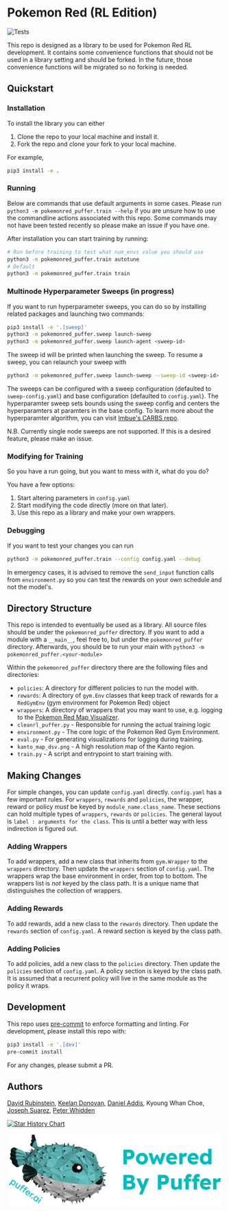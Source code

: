 # Pokemon Red (RL Edition)

![Tests](https://github.com/thatguy11325/pokemonred_puffer/actions/workflows/workflow.yml/badge.svg)

This repo is designed as a library to be used for Pokemon Red RL development. It contains some convenience functions that should not be used in a library setting and should be forked. In the future, those convenience functions will be migrated so no forking is needed.

## Quickstart

### Installation

To install the library you can either

1. Clone the repo to your local machine and install it.
2. Fork the repo and clone your fork to your local machine.

For example,

```sh
pip3 install -e . 
```

### Running

Below are commands that use default arguments in some cases. Please run `python3 -m pokemonred_puffer.train --help` if you are unsure how to use the commandline actions associated with this repo. Some commands may not have been tested recently so please make an issue if you have one. 

After installation you can start training by running:

```sh
# Run before training to test what num_envs value you should use
python3 -m pokemonred_puffer.train autotune
# Default
python3 -m pokemonred_puffer.train train
```

### Multinode Hyperparameter Sweeps (in progress)

If you want to run hyperparameter sweeps, you can do so by installing related packages and launching two commands:

```sh
pip3 install -e '.[sweep]'
python3 -m pokemonred_puffer.sweep launch-sweep
python3 -m pokemonred_puffer.sweep launch-agent <sweep-id>
```

The sweep id will be printed when launching the sweep. To resume a sweep, you can relaunch your sweep with

```sh
python3 -m pokemonred_puffer.sweep launch-sweep --sweep-id <sweep-id>
```

The sweeps can be configured with a sweep configuration (defaulted to `sweep-config.yaml`) and base configuration (defaulted to `config.yaml`). The hyperparamter sweep sets bounds using the sweep config and centers the hyperparamters at paramters in the base config. To learn more about the hyperparamter algorithm, you can visit [Imbue's CARBS repo](https://github.com/imbue-ai/carbs/tree/main).

N.B. Currently single node sweeps are not supported. If this is a desired feature, please make an issue.

### Modifying for Training

So you have a run going, but you want to mess with it, what do you do?

You have a few options:

1. Start altering parameters in `config.yaml`
2. Start modifying the code directly (more on that later).
3. Use this repo as a library and make your own wrappers.

### Debugging
If you want to test your changes you can run 

```sh
python3 -m pokemonred_puffer.train --config config.yaml --debug
```

In emergency cases, it is advised to remove the `send_input` function calls from `environment.py` so you can test the rewards on your own schedule and not the model's.

## Directory Structure

This repo is intended to eventually be used as a library. All source files should be under the `pokemonred_puffer` directory. If you want to add a module with a `__main__`, feel free to, but under the `pokemonred_puffer` directory. Afterwards, you should be to run your main with `python3 -m pokemonred_puffer.<your-module>`

Within the `pokemonred_puffer` directory there are the following files and directories:

- `policies`: A directory for different policies to run the model with.
- `rewards`: A directory of `gym.Env` classes that keep track of rewards for a `RedGymEnv` (gym environment for Pokemon Red) object
- `wrappers`: A directory of wrappers that you may want to use, e.g. logging to the [Pokemon Red Map Visualizer](https://pwhiddy.github.io/pokerl-map-viz/).
- `cleanrl_puffer.py` - Responsible for running the actual training logic
- `environment.py` - The core logic of the Pokemon Red Gym Environment.
- `eval.py` - For generating visualizations for logging during training.
- `kanto_map_dsv.png` - A high resolution map of the Kanto region.
- `train.py` - A script and entrypoint to start training with.

## Making Changes

For simple changes, you can update `config.yaml` directly. `config.yaml` has a few important rules. For `wrappers`, `rewards` and `policies`, the wrapper, reward or policy _must_ be keyed by `module_name.class_name`. These sections can hold multiple types of `wrappers`, `rewards` or `policies`. The general layout is `label : arguments for the class`. This is until a better way with less indirection is figured out.

### Adding Wrappers

To add wrappers, add a new class that inherits from `gym.Wrapper` to the `wrappers` directory. Then update the `wrappers` section of `config.yaml`. The wrappers wrap the base environment in order, from top to bottom. The wrappers list is _not_ keyed by the class path. It is a unique name that distinguishes the collection of wrappers.

### Adding Rewards

To add rewards, add a new class to the `rewards` directory. Then update the `rewards` section of `config.yaml`. A reward section is keyed by the class path.

### Adding Policies

To add policies, add a new class to the `policies` directory. Then update the `policies` section of `config.yaml`. A policy section is keyed by the class path. It is assumed that a recurrent policy will live in the same module as the policy it wraps.

## Development

This repo uses [pre-commit](https://pre-commit.com/) to enforce formatting and linting. For development, please install this repo with:

```sh
pip3 install -e '.[dev]'
pre-commit install
```

For any changes, please submit a PR.

## Authors

[David Rubinstein](https://github.com/drubinstein), [Keelan Donovan](https://github.com/leanke), [Daniel Addis](https://github.com/xinpw8), Kyoung Whan Choe, [Joseph Suarez](https://puffer.ai/), [Peter Whidden](https://peterwhidden.webflow.io/)

<a href="https://star-history.com/#drubinstein/pokemonred_puffer&Date">
 <picture>
   <source media="(prefers-color-scheme: dark)" srcset="https://api.star-history.com/svg?repos=drubinstein/pokemonred_puffer&type=Date&theme=dark" />
   <source media="(prefers-color-scheme: light)" srcset="https://api.star-history.com/svg?repos=drubinstein/pokemonred_puffer&type=Date" />
   <img alt="Star History Chart" src="https://api.star-history.com/svg?repos=drubinstein/pokemonred_puffer&type=Date" />
 </picture>
</a>

[![](assets/puffer.png)](https://puffer.ai)